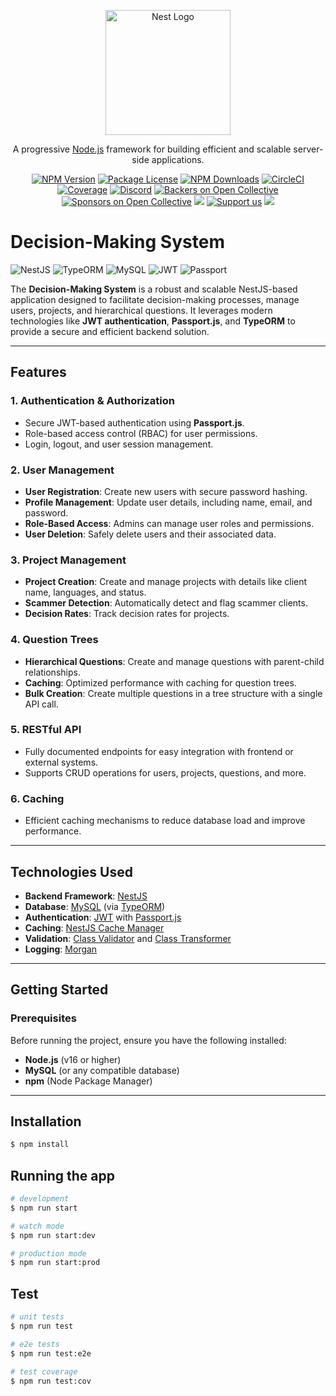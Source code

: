 <p align="center">
  <a href="http://nestjs.com/" target="blank"><img src="https://nestjs.com/img/logo-small.svg" width="200" alt="Nest Logo" /></a>
</p>

[circleci-image]: https://img.shields.io/circleci/build/github/nestjs/nest/master?token=abc123def456
[circleci-url]: https://circleci.com/gh/nestjs/nest

  <p align="center">A progressive <a href="http://nodejs.org" target="_blank">Node.js</a> framework for building efficient and scalable server-side applications.</p>
    <p align="center">
<a href="https://www.npmjs.com/~nestjscore" target="_blank"><img src="https://img.shields.io/npm/v/@nestjs/core.svg" alt="NPM Version" /></a>
<a href="https://www.npmjs.com/~nestjscore" target="_blank"><img src="https://img.shields.io/npm/l/@nestjs/core.svg" alt="Package License" /></a>
<a href="https://www.npmjs.com/~nestjscore" target="_blank"><img src="https://img.shields.io/npm/dm/@nestjs/common.svg" alt="NPM Downloads" /></a>
<a href="https://circleci.com/gh/nestjs/nest" target="_blank"><img src="https://img.shields.io/circleci/build/github/nestjs/nest/master" alt="CircleCI" /></a>
<a href="https://coveralls.io/github/nestjs/nest?branch=master" target="_blank"><img src="https://coveralls.io/repos/github/nestjs/nest/badge.svg?branch=master#9" alt="Coverage" /></a>
<a href="https://discord.gg/G7Qnnhy" target="_blank"><img src="https://img.shields.io/badge/discord-online-brightgreen.svg" alt="Discord"/></a>
<a href="https://opencollective.com/nest#backer" target="_blank"><img src="https://opencollective.com/nest/backers/badge.svg" alt="Backers on Open Collective" /></a>
<a href="https://opencollective.com/nest#sponsor" target="_blank"><img src="https://opencollective.com/nest/sponsors/badge.svg" alt="Sponsors on Open Collective" /></a>
  <a href="https://paypal.me/kamilmysliwiec" target="_blank"><img src="https://img.shields.io/badge/Donate-PayPal-ff3f59.svg"/></a>
    <a href="https://opencollective.com/nest#sponsor"  target="_blank"><img src="https://img.shields.io/badge/Support%20us-Open%20Collective-41B883.svg" alt="Support us"></a>
  <a href="https://twitter.com/nestframework" target="_blank"><img src="https://img.shields.io/twitter/follow/nestframework.svg?style=social&label=Follow"></a>
</p>
  <!--[![Backers on Open Collective](https://opencollective.com/nest/backers/badge.svg)](https://opencollective.com/nest#backer)
  [![Sponsors on Open Collective](https://opencollective.com/nest/sponsors/badge.svg)](https://opencollective.com/nest#sponsor)-->

# **Decision-Making System**

![NestJS](https://img.shields.io/badge/NestJS-E0234E?style=for-the-badge&logo=nestjs&logoColor=white)
![TypeORM](https://img.shields.io/badge/TypeORM-F37626?style=for-the-badge&logo=typeorm&logoColor=white)
![MySQL](https://img.shields.io/badge/MySQL-4479A1?style=for-the-badge&logo=mysql&logoColor=white)
![JWT](https://img.shields.io/badge/JWT-000000?style=for-the-badge&logo=jsonwebtokens&logoColor=white)
![Passport](https://img.shields.io/badge/Passport-34E27A?style=for-the-badge&logo=passport&logoColor=white)

The **Decision-Making System** is a robust and scalable NestJS-based application designed to facilitate decision-making processes, manage users, projects, and hierarchical questions. It leverages modern technologies like **JWT authentication**, **Passport.js**, and **TypeORM** to provide a secure and efficient backend solution.

---

## **Features**
### **1. Authentication & Authorization**
- Secure JWT-based authentication using **Passport.js**.
- Role-based access control (RBAC) for user permissions.
- Login, logout, and user session management.

### **2. User Management**
- **User Registration**: Create new users with secure password hashing.
- **Profile Management**: Update user details, including name, email, and password.
- **Role-Based Access**: Admins can manage user roles and permissions.
- **User Deletion**: Safely delete users and their associated data.

### **3. Project Management**
- **Project Creation**: Create and manage projects with details like client name, languages, and status.
- **Scammer Detection**: Automatically detect and flag scammer clients.
- **Decision Rates**: Track decision rates for projects.

### **4. Question Trees**
- **Hierarchical Questions**: Create and manage questions with parent-child relationships.
- **Caching**: Optimized performance with caching for question trees.
- **Bulk Creation**: Create multiple questions in a tree structure with a single API call.

### **5. RESTful API**
- Fully documented endpoints for easy integration with frontend or external systems.
- Supports CRUD operations for users, projects, questions, and more.

### **6. Caching**
- Efficient caching mechanisms to reduce database load and improve performance.

---

## **Technologies Used**
- **Backend Framework**: [NestJS](https://nestjs.com/)
- **Database**: [MySQL](https://www.mysql.com/) (via [TypeORM](https://typeorm.io/))
- **Authentication**: [JWT](https://jwt.io/) with [Passport.js](http://www.passportjs.org/)
- **Caching**: [NestJS Cache Manager](https://docs.nestjs.com/techniques/caching)
- **Validation**: [Class Validator](https://github.com/typestack/class-validator) and [Class Transformer](https://github.com/typestack/class-transformer)
- **Logging**: [Morgan](https://github.com/expressjs/morgan)

---

## **Getting Started**

### **Prerequisites**
Before running the project, ensure you have the following installed:
- **Node.js** (v16 or higher)
- **MySQL** (or any compatible database)
- **npm** (Node Package Manager)

---



## Installation

```bash
$ npm install
```

## Running the app

```bash
# development
$ npm run start

# watch mode
$ npm run start:dev

# production mode
$ npm run start:prod
```

## Test

```bash
# unit tests
$ npm run test

# e2e tests
$ npm run test:e2e

# test coverage
$ npm run test:cov
```

